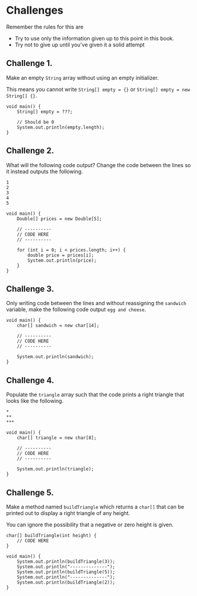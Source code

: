 # Challenges

Remember the rules for this are

- Try to use only the information given up to this point in this book.
- Try not to give up until you've given it a solid attempt

## Challenge 1.

Make an empty `String` array without using an empty initializer.

This means you cannot write `String[] empty = {}` or `String[] empty = new String[] {}`.

```java,editable
void main() {
    String[] empty = ???;

    // Should be 0
    System.out.println(empty.length);
}
```

## Challenge 2.

What will the following code output? Change the code
between the lines so it instead outputs the following. 

```
1
2
3
4
5
```


```java,editable
void main() {
    Double[] prices = new Double[5];

    // ----------
    // CODE HERE
    // ----------

    for (int i = 0; i < prices.length; i++) {
        double price = prices[i];
        System.out.println(price);
    }
}
```

## Challenge 3.

Only writing code between the lines and without reassigning the `sandwich` variable,
make the following code output `egg and cheese`.

```java,editable
void main() {
    char[] sandwich = new char[14];

    // ----------
    // CODE HERE
    // ----------

    System.out.println(sandwich);
}
```

## Challenge 4.

Populate the `triangle` array such that the code
prints a right triangle that looks like the following.

```
*
**
***
```

```java,editable
void main() {
    char[] triangle = new char[8];

    // ----------
    // CODE HERE
    // ----------

    System.out.println(triangle);
}
```

## Challenge 5.

Make a method named `buildTriangle` which returns a `char[]`
that can be printed out to display a right triangle of any height.

You can ignore the possibility that a negative or zero height is given.

```java,editable
char[] buildTriangle(int height) {
    // CODE HERE
}

void main() {
    System.out.println(buildTriangle(3));
    System.out.println("--------------");
    System.out.println(buildTriangle(5));
    System.out.println("--------------");
    System.out.println(buildTriangle(2));
}
```